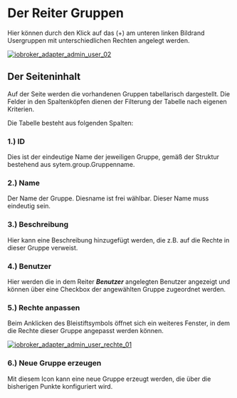 # Der Reiter Gruppen

Hier können durch den Klick auf das (+) am unteren linken Bildrand Usergruppen mit unterschiedlichen Rechten angelegt werden.

[![iobroker_adapter_admin_user_02](img/ioBroker_Adapter_admin_User_02.jpg)](img/ioBroker_Adapter_admin_User_02.jpg)

## Der Seiteninhalt

Auf der Seite werden die vorhandenen Gruppen tabellarisch dargestellt. Die Felder in den Spaltenköpfen dienen der Filterung der Tabelle nach eigenen Kriterien.

Die Tabelle besteht aus folgenden Spalten:

### **1.) ID**

Dies ist der eindeutige Name der jeweiligen Gruppe, gemäß der Struktur bestehend aus sytem.group.Gruppenname.

### **2.) Name**

Der Name der Gruppe. Diesname ist frei wählbar. Dieser Name muss eindeutig sein.

### **3.) Beschreibung**

Hier kann eine Beschreibung hinzugefügt werden, die z.B. auf die Rechte in dieser Gruppe verweist.

### **4.) Benutzer**

Hier werden die in dem Reiter **_Benutzer_** angelegten Benutzer angezeigt und können über eine Checkbox der angewählten Gruppe zugeordnet werden.

### **5.) Rechte anpassen**

Beim Anklicken des Bleistiftsymbols öffnet sich ein weiteres Fenster, in dem die Rechte dieser Gruppe angepasst werden können.

[![iobroker_adapter_admin_user_rechte_01](img/ioBroker_Adapter_admin_User_Rechte_01.jpg)](img/ioBroker_Adapter_admin_User_Rechte_01.jpg)

### **6.) Neue Gruppe erzeugen**

Mit diesem Icon kann eine neue Gruppe erzeugt werden, die über die bisherigen Punkte konfiguriert wird.